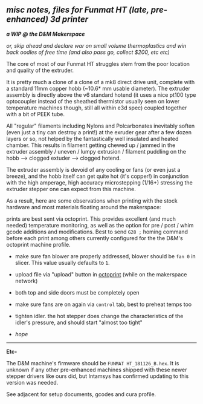 
## *misc notes, files for Funmat HT (late, pre-enhanced) 3d printer*

***a WIP @ the D&M Makerspace***

*or, skip ahead and declare war on small volume thermoplastics and win back oodles of free time (and also pass go, collect $200, etc etc)*



The core of most of our Funmat HT struggles stem from the poor location and quality of the extruder.

 It is pretty much a clone of a clone of a mk8 direct drive unit, complete with a standard 11mm copper hobb (~10.6* mm usable diameter).  The extruder assembly is directly above the v6 standard hotend (it uses a nice pt100 type optocoupler instead of the sheathed thermistor usually seen on lower temperature machines though, still all within e3d spec) coupled together with a bit of PEEK tube.

 All "regular" filaments including Nylons and Polcarbonates inevitably soften (even just a tiny can destroy a print!) at the exruder gear after a few dozen layers or so, not helped by the fantastically well insulated and heated chamber.  This results in filament getting chewed up / jammed in the extruder assembly / uneven / lumpy extrusion / filament puddling on the hobb --> clogged extuder --> clogged hotend.

 The extruder assembly is devoid of any cooling or fans (or even just a breeze), and the hobb itself can get quite hot (it's copper!) in conjunction with the high amperage, high accuracy microstepping (1/16+) stressing the extruder stepper one can expect from this machine.  

As a result, here are some observations when printing with the stock hardware and most materials floating around the makerspace:

prints are best sent via octoprint.  This provides excellent (and much needed) temperature monitoring, as well as the option for pre / post / whim gcode additions and modifications.  Best to send `G28 ;` homing command before each print among others currently configured for the the D&M's octoprint machine profile.  

- make sure fan  blower are properly addressed, blower should be `fan 0` in slicer.  This value  usually defaults to `1`.

-  upload file via "upload" button in [octoprint](http://octopi.local/) (while on the makerspace network)

- both top and side doors must be completely open

- make sure fans are on again via `control` tab, best to preheat temps too

- tighten idler.  the hot stepper does change the characteristics of the idler's pressure, and should start "almost too tight"

- *hope*

* * *


**Etc-**  


The D&M machine's firmware should be `FUNMAT HT_181126_B.hex`.  It is unknown if any other pre-enhanced machines shipped with these newer stepper drivers like ours did, but Intamsys has confirmed updating to this version was needed.  

See adjacent for setup documents, gcodes and cura profile.
